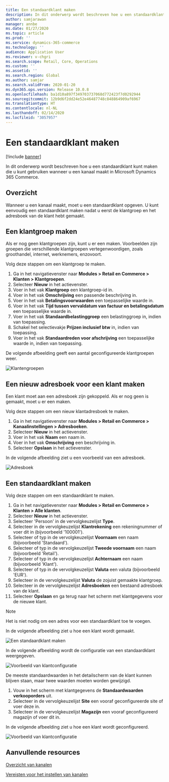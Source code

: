 ```yaml
---
title: Een standaardklant maken
description: In dit onderwerp wordt beschreven hoe u een standaardklant kunt maken die u kunt gebruiken wanneer u een kanaal maakt in Microsoft Dynamics 365 Commerce.
author: samjarawan
manager: annbe
ms.date: 01/27/2020
ms.topic: article
ms.prod: ''
ms.service: dynamics-365-commerce
ms.technology: ''
audience: Application User
ms.reviewer: v-chgri
ms.search.scope: Retail, Core, Operations
ms.custom: ''
ms.assetid: ''
ms.search.region: Global
ms.author: samjar
ms.search.validFrom: 2020-01-20
ms.dyn365.ops.version: Release 10.0.8
ms.openlocfilehash: ba1d10a897f349703737068d772423f7d0292944
ms.sourcegitcommit: 12b9d6f2dd24e52e46487748c848864909af6967
ms.translationtype: HT
ms.contentlocale: nl-NL
ms.lasthandoff: 02/14/2020
ms.locfileid: "3057957"
---
```

# <a name="create-a-default-customer"></a>Een standaardklant maken


[!include [banner](includes/banner.md)]

In dit onderwerp wordt beschreven hoe u een standaardklant kunt maken die u kunt gebruiken wanneer u een kanaal maakt in Microsoft Dynamics 365 Commerce.

## <a name="overview"></a>Overzicht

Wanneer u een kanaal maakt, moet u een standaardklant opgeven. U kunt eenvoudig een standaardklant maken nadat u eerst de klantgroep en het adresboek van de klant hebt gemaakt.

## <a name="create-a-customer-group"></a>Een klantgroep maken

Als er nog geen klantgroepen zijn, kunt u er een maken. Voorbeelden zijn groepen die verschillende klantgroepen vertegenwoordigen, zoals groothandel, internet, werknemers, enzovoort.

Volg deze stappen om een klantgroep te maken.

1. Ga in het navigatievenster naar **Modules \> Retail en Commerce \> Klanten \> Klantgroepen**.
1. Selecteer **Nieuw** in het actievenster.
1. Voer in het vak **Klantgroep** een klantgroep-id in.
1. Voer in het vak **Omschrijving** een passende beschrijving in.
1. Voer in het vak **Betalingsvoorwaarden** een toepasselijke waarde in.
1. Voer in het vak **Tijd tussen vervaldatum van factuur en betalingsdatum** een toepasselijke waarde in.
1. Voer in het vak **Standaardbelastinggroep** een belastinggroep in, indien van toepassing.
1. Schakel het selectievakje **Prijzen inclusief btw** in, indien van toepassing.
1. Voer in het vak **Standaardreden voor afschrijving** een toepasselijke waarde in, indien van toepassing.

De volgende afbeelding geeft een aantal geconfigureerde klantgroepen weer.

![Klantengroepen](media/customer-groups.png)

## <a name="create-a-customer-address-book"></a>Een nieuw adresboek voor een klant maken

Een klant moet aan een adresboek zijn gekoppeld. Als er nog geen is gemaakt, moet u er een maken.

Volg deze stappen om een nieuw klantadresboek te maken.

1. Ga in het navigatievenster naar **Modules \> Retail en Commerce \> Kanaalinstellingen \> Adresboeken**.
1. Selecteer **Nieuw** in het actievenster.
1. Voer in het vak **Naam** een naam in.
1. Voer in het vak **Omschrijving** een beschrijving in.
1. Selecteer **Opslaan** in het actievenster.

In de volgende afbeelding ziet u een voorbeeld van een adresboek.

![Adresboek](media/address-book.png)

## <a name="create-a-default-customer"></a>Een standaardklant maken

Volg deze stappen om een standaardklant te maken.

1. Ga in het navigatievenster naar **Modules \> Retail en Commerce \> Klanten \> Alle klanten**.
1. Selecteer **Nieuw** in het actievenster.
1. Selecteer 'Persoon' in de vervolgkeuzelijst **Type**.
1. Selecteer in de vervolgkeuzelijst **Klantrekening** een rekeningnummer of voer dit in (bijvoorbeeld '100001').
1. Selecteer of typ in de vervolgkeuzelijst **Voornaam** een naam (bijvoorbeeld 'Standaard').
1. Selecteer of typ in de vervolgkeuzelijst **Tweede voornaam** een naam (bijvoorbeeld 'Retail').
1. Selecteer of typ in de vervolgkeuzelijst **Achternaam** een naam (bijvoorbeeld 'Klant').
1. Selecteer of typ in de vervolgkeuzelijst **Valuta** een valuta (bijvoorbeeld 'EUR').
1. Selecteer in de vervolgkeuzelijst **Valuta** de zojuist gemaakte klantgroep.
1. Selecteer in de vervolgkeuzelijst **Adresboeken** een bestaand adresboek van de klant.
1. Selecteer **Opslaan** en ga terug naar het scherm met klantgegevens voor de nieuwe klant.

> [!NOTE]
> Het is niet nodig om een adres voor een standaardklant toe te voegen.

In de volgende afbeelding ziet u hoe een klant wordt gemaakt.

![Een standaardklant maken](media/default-customer-creation.png)

In de volgende afbeelding wordt de configuratie van een standaardklant weergegeven.

![Voorbeeld van klantconfiguratie](media/default-customer-configuration1.png)

De meeste standaardwaarden in het detailscherm van de klant kunnen blijven staan, maar twee waarden moeten worden gewijzigd.

1. Vouw in het scherm met klantgegevens de **Standaardwaarden verkooporders** uit.
1. Selecteer in de vervolgkeuzelijst **Site** een vooraf geconfigureerde site of voer deze in.
1. Selecteer in de vervolgkeuzelijst **Magazijn** een vooraf geconfigureerd magazijn of voer dit in.

In de volgende afbeelding ziet u hoe een klant wordt geconfigureerd.

![Voorbeeld van klantconfiguratie](media/default-customer-configuration2.png)

## <a name="additional-resources"></a>Aanvullende resources

[Overzicht van kanalen](channels-overview.md)

[Vereisten voor het instellen van kanalen](channels-prerequisites.md)
